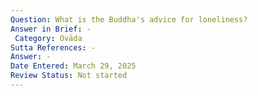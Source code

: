 ```yaml
---
Question: What is the Buddha's advice for loneliness?
Answer in Brief: -
 Category: Ovāda
Sutta References: -
Answer: -
Date Entered: March 29, 2025
Review Status: Not started
---
```

